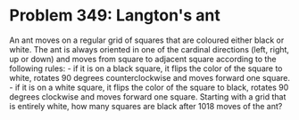 # Problem 349: Langton's ant
An ant moves on a regular grid of squares that are coloured either black
or white. The ant is always oriented in one of the cardinal directions
(left, right, up or down) and moves from square to adjacent square
according to the following rules: - if it is on a black square, it flips
the color of the square to white, rotates 90 degrees counterclockwise
and moves forward one square. - if it is on a white square, it flips the
color of the square to black, rotates 90 degrees clockwise and moves
forward one square. Starting with a grid that is entirely white, how
many squares are black after 1018 moves of the ant?
